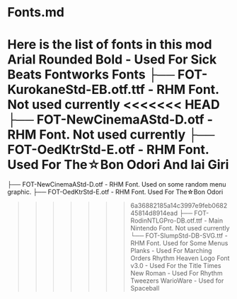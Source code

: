 # Fonts.md
Here is the list of fonts in this mod
Arial Rounded Bold - Used For Sick Beats
Fontworks Fonts
├── FOT-KurokaneStd-EB.otf.ttf - RHM Font. Not used currently
<<<<<<< HEAD
├── FOT-NewCinemaAStd-D.otf - RHM Font. Not used currently
├── FOT-OedKtrStd-E.otf - RHM Font. Used For The☆Bon Odori And Iai Giri
=======
├── FOT-NewCinemaAStd-D.otf - RHM Font. Used on some random menu graphic.
├── FOT-OedKtrStd-E.otf - RHM Font. Used For The☆Bon Odori 
>>>>>>> 6a36882185a14c3997e9feb068245814d8914ead
├── FOT-RodinNTLGPro-DB.otf.ttf - Main Nintendo Font. Not used currently
└── FOT-SlumpStd-DB-SVG.ttf  - RHM Font. Used for Some Menus
Planks - Used For Marching Orders
Rhythm Heaven Logo Font v3.0 - Used For the Title
Times New Roman - Used For Rhythm Tweezers
WarioWare - Used for Spaceball
